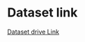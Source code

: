 # Dataset link
[Dataset drive Link](https://drive.google.com/drive/u/1/folders/1Ma6akdUejrOi4CJGx5nHe3KyIiB6Z5Kx)
